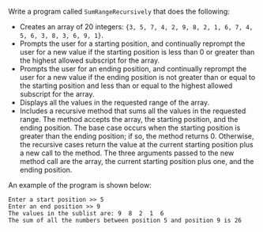 Write a program called `SumRangeRecursively` that does the following:

* Creates an array of 20 integers: `{3, 5, 7, 4, 2, 9, 8, 2, 1, 6, 7, 4, 5, 6, 3, 8, 3, 6, 9, 1}`. 
* Prompts the user for a starting position, and continually reprompt the user for a new value if the starting position is less than 0 or greater than the highest allowed subscript for the array.
* Prompts the user for an ending position, and continually reprompt the user for a new value if the ending position is not greater than or equal to the starting position and less than or equal to the highest allowed subscript for the array.
* Displays all the values in the requested range of the array.
* Includes a recursive method that sums all the values in the requested range. The method accepts the array, the starting position, and the ending position. The base case occurs when the starting position is greater than the ending position; if so, the method returns 0. Otherwise, the recursive cases return the value at the current starting position plus a new call to the method. The three arguments passed to the new method call are the array, the current starting position plus one, and the ending position.

An example of the program is shown below: 
```
Enter a start position >> 5
Enter an end position >> 9
The values in the sublist are: 9  8  2  1  6  
The sum of all the numbers between position 5 and position 9 is 26
```


